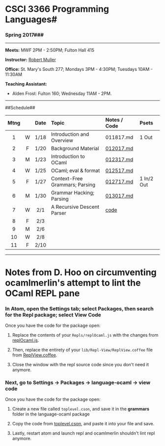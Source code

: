 # CSCI 3366 Programming Languages#

### Spring 2017###

---
**Meets:** MWF 2PM - 2:50PM; Fulton Hall 415

**Instructor:** [Robert Muller](http://www.cs.bc.edu/~muller/)

**Office:** St. Mary's South 277; Mondays 3PM - 4:30PM; Tuesdays 10AM - 11:30AM

**Teaching Assistant:**

+ Alden Frost: Fulton 160; Wednesday 11AM - 2PM.

---

##Schedule##

| Mtng |      | Date | Topic                          | Notes / Code                   | Psets      |
| :--: | :--: | :--: | :----------------------------- | :----------------------------- | :--------- |
|  1   |  W   | 1/18 | Introduction and Overview      | 011817.md                      | 1 Out      |
|  2   |  F   | 1/20 | Background Material            | [012017.md](./notes/012017.md) |            |
|  3   |  M   | 1/23 | Introduction to OCaml          | [012317.md](./notes/012317.md) |            |
|  4   |  W   | 1/25 | OCaml; eval & format           | [012517.md](./notes/012517.md) |            |
|  5   |  F   | 1/27 | Context-Free Grammars; Parsing | [012717.md](./notes/012717.md) | 1 In/2 Out |
|  6   |  M   | 1/30 | Grammar Hacking; Parsing       | [013017.md](./notes/013017.md) |            |
|  7   |  W   | 2/1  | A Recursive Descent Parser     | [code](./code/020117/)         |            |
|  8   |  F   | 2/3  |                                |                                |            |
|  9   |  M   | 2/6  |                                |                                |            |
|  10  |  W   | 2/8  |                                |                                |            |
|  11  |  F   | 2/10 |                                |                                |            |



---



# Notes from D. Hoo on circumventing ocamlmerlin's attempt to lint the OCaml REPL pane

### In Atom, open the Settings tab; select Packages, then search for the Repl package; select View Code

Once you have the code for the package open:

1. Replace the contents of your ```Repls/replOcaml.js``` with the changes from [replOcaml.js](https://github.com/314eter/REPL-Nodejs/blob/master/Repls/replOcaml.js).

2. Then, replace the entirety of your ```lib/Repl-View/ReplView.coffee``` file from [ReplView.coffee](https://github.com/314eter/REPL-Nodejs/blob/master/lib/Repl-View/ReplView.coffee).

3. Close the window with the repl source code since you don't need it anymore.

### Next, go to Settings -> Packages -> language-ocaml -> view code

Once you have the code for the package open:

1. Create a new file called ```toplevel.cson```, and save it in the **grammars** folder in the language-ocaml package

2. Copy the code from [toplevel.cson](https://github.com/314eter/language-ocaml/blob/591e2a77dd8e88264cbeb3916cb89ad1919754cb/grammars/toplevel.cson), and paste it into your file and save.

3. Lastly, restart atom and launch repl and ocamlmerlin shouldn't lint repl anymore.

<!-- [Use OCaml Toplevel grammar Commit](https://github.com/314eter/REPL-Nodejs/commit/95f8e1a52bd554939a2fe006266e382256ce3aa3) -->
<!-- grammars/toplevel.cson 
From this PR
https://github.com/toroidal-code/language-ocaml/pull/24/commits/591e2a77dd8e88264cbeb3916cb89ad1919754cb -->

